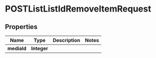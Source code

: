 

# POSTListListIdRemoveItemRequest


## Properties

| Name | Type | Description | Notes |
|------------ | ------------- | ------------- | -------------|
|**mediaId** | **Integer** |  |  |



